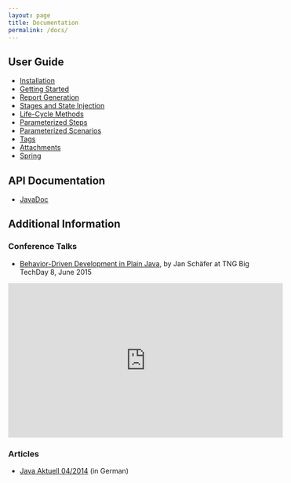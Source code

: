 ```yaml
---
layout: page
title: Documentation
permalink: /docs/
---
```


## User Guide

* [Installation]({{site.baseurl}}/docs/installation/)
* [Getting Started]({{site.baseurl}}/docs/gettingstarted/)
* [Report Generation]({{site.baseurl}}/docs/reportgeneration/)
* [Stages and State Injection]({{site.baseurl}}/docs/stages/)
* [Life-Cycle Methods]({{site.baseurl}}/docs/lifecycle/)
* [Parameterized Steps]({{site.baseurl}}/docs/parameterizedsteps/)
* [Parameterized Scenarios]({{site.baseurl}}/docs/parameterizedscenarios/)
* [Tags]({{site.baseurl}}/docs/tags/)
* [Attachments]({{site.baseurl}}/docs/attachments/)
* [Spring]({{site.baseurl}}/docs/spring/)

## API Documentation

* [JavaDoc]({{site.baseurl}}/javadoc/)

## Additional Information

### Conference Talks

* [Behavior-Driven Development in Plain Java](http://www.techcast.com/events/bigtechday8/maffei-1345/), by Jan Schäfer at TNG Big TechDay 8, June 2015

<iframe width="560" height="315" src="https://www.youtube.com/embed/gh_yjb3x8Yc" frameborder="0" allowfullscreen></iframe>

### Articles

* [Java Aktuell 04/2014](http://jgiven.org/articles/JavaAktuell_042014_JGiven.pdf) (in German)
